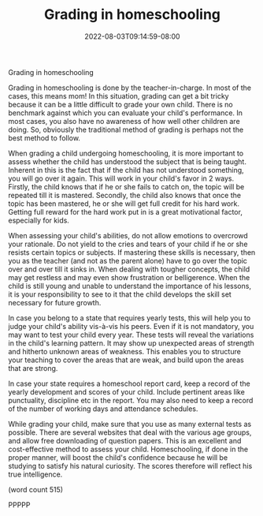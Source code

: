 ﻿---
title: "Grading in homeschooling"
date: 2022-08-03T09:14:59-08:00
description: "Home Schooling Tips for Web Success"
featured_image: "/images/Home Schooling.jpg"
tags: ["Home Schooling"]
---

Grading in homeschooling

Grading in homeschooling is done by the teacher-in-charge. In most
of the cases, this means mom! In this situation, grading can get a 
bit tricky because it can be a little difficult to grade your own 
child. There is no benchmark against which you can evaluate your 
child's performance. In most cases, you also have no awareness of 
how well other children are doing. So, obviously the traditional 
method of grading is perhaps not the best method to follow.

When grading a child undergoing homeschooling, it is more 
important to assess whether the child has understood the subject 
that is being taught. Inherent in this is the fact that if the 
child has not understood something, you will go over it again. 
This will work in your child's favor in 2 ways. Firstly, the child 
knows that if he or she fails to catch on, the topic will be 
repeated till it is mastered. Secondly, the child also knows that 
once the topic has been mastered, he or she will get full credit 
for his hard work. Getting full reward for the hard work put in is 
a great motivational factor, especially for kids. 

When assessing your child's abilities, do not allow emotions to 
overcrowd your rationale. Do not yield to the cries and tears of 
your child if he or she resists certain topics or subjects. If 
mastering these skills is necessary, then you as the teacher (and 
not as the parent alone) have to go over the topic over and over 
till it sinks in. When dealing with tougher concepts, the child 
may get restless and may even show frustration or belligerence. 
When the child is still young and unable to understand the 
importance of his lessons, it is your responsibility to see to it 
that the child develops the skill set necessary for future growth. 

In case you belong to a state that requires yearly tests, this 
will help you to judge your child's ability vis-à-vis his peers. 
Even if it is not mandatory, you may want to test your child every 
year. These tests will reveal the variations in the child's 
learning pattern. It may show up unexpected areas of strength and 
hitherto unknown areas of weakness. This enables you to structure 
your teaching to cover the areas that are weak, and build upon the 
areas that are strong. 

In case your state requires a homeschool report card, keep a 
record of the yearly development and scores of your child. Include 
pertinent areas like punctuality, discipline etc in the report. 
You may also need to keep a record of the number of working days 
and attendance schedules. 

While grading your child, make sure that you use as many external
tests as possible. There are several websites that deal with the 
various age groups, and allow free downloading of question papers. 
This is an excellent and cost-effective method to assess your 
child. Homeschooling, if done in the proper manner, will boost the 
child's confidence because he will be studying to satisfy his 
natural curiosity. The scores therefore will reflect his true 
intelligence. 

(word count 515)

PPPPP
